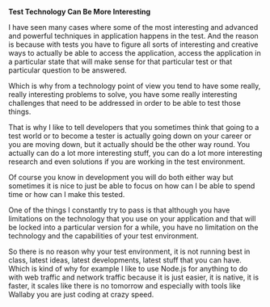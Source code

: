**Test Technology Can Be More Interesting**

I have seen many cases where some of the most interesting and advanced and powerful techniques in application happens in the test. And the reason is because with tests you have to figure all sorts of interesting and creative ways to actually be able to access the application, access the application in a particular state that will make sense for that particular test or that particular question to be answered.

Which is why from a technology point of view you tend to have some really, really interesting problems to solve, you have some really interesting challenges that need to be addressed in order to be able to test those things. 

That is why I like to tell developers that you sometimes think that going to a test world or to become a tester is actually going down on your career or you are moving down, but it actually should be the other way round. You actually can do a lot more interesting stuff, you can do a lot more interesting research and even solutions if you are working in the test environment.

Of course you know in development you will do both either way but sometimes it is nice to just be able to focus on how can I be able to spend time or how can I make this tested.

One of the things I constantly try to pass is that although you have limitations on the technology that you use on your application and that will be locked into a particular version for a while, you have no limitation on the technology and the capabilities of your test environment. 

So there is no reason why your test environment, it is not running best in class, latest ideas, latest developments, latest stuff that you can have. Which is kind of why for example I like to use Node.js for anything to do with web traffic and network traffic because it is just easier, it is native, it is faster, it scales like there is no tomorrow and especially with tools like Wallaby you are just coding at crazy speed.
